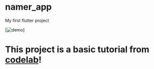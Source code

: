 # namer_app

My first flutter project

[![demo](https://codelabs.developers.google.com/static/codelabs/flutter-codelab-first/img/d4afd1f43ab976f7.gif)]

# This project is a basic tutorial from [codelab](https://codelabs.developers.google.com/codelabs/flutter-codelab-first)!

